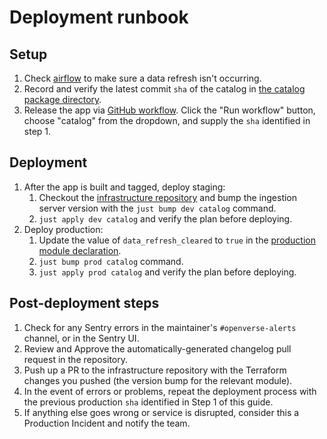 # Deployment runbook

## Setup

1. Check
   [airflow](https://href.li/?https://airflow.openverse.engineering/home?tags=data_refresh)
   to make sure a data refresh isn't occurring.
1. Record and verify the latest commit `sha` of the catalog in
   [the catalog package directory](https://github.com/wordpress/openverse/pkgs/container/openverse-catalog).
1. Release the app via
   [GitHub workflow](https://github.com/WordPress/openverse/actions/workflows/release-app.yml).
   Click the "Run workflow" button, choose "catalog" from the dropdown, and
   supply the `sha` identified in step 1.

## Deployment

1. After the app is built and tagged, deploy staging:
   1. Checkout the
      [infrastructure repository](https://github.com/wordpress/openverse-infrastructure)
      and bump the ingestion server version with the `just bump dev catalog`
      command.
   1. `just apply dev catalog` and verify the plan before deploying.
2. Deploy production:
   1. Update the value of `data_refresh_cleared` to `true` in the
      [production module declaration](https://github.com/WordPress/openverse-infrastructure/blob/main/environments/prod/ingestion-server.tf#L9).
   1. `just bump prod catalog` command.
   1. `just apply prod catalog` and verify the plan before deploying.

## Post-deployment steps

1. Check for any Sentry errors in the maintainer's `#openverse-alerts` channel,
   or in the Sentry UI.
1. Review and Approve the automatically-generated changelog pull request in the
   repository.
1. Push up a PR to the infrastructure repository with the Terraform changes you
   pushed (the version bump for the relevant module).
1. In the event of errors or problems, repeat the deployment process with the
   previous production `sha` identified in Step 1 of this guide.
1. If anything else goes wrong or service is disrupted, consider this a
   Production Incident and notify the team.
